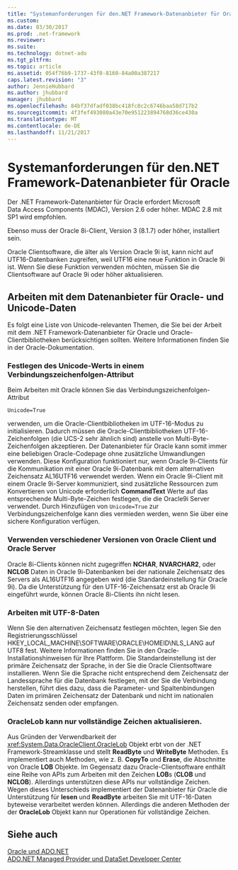 ```yaml
---
title: "Systemanforderungen für den.NET Framework-Datenanbieter für Oracle"
ms.custom: 
ms.date: 03/30/2017
ms.prod: .net-framework
ms.reviewer: 
ms.suite: 
ms.technology: dotnet-ado
ms.tgt_pltfrm: 
ms.topic: article
ms.assetid: 054f76b9-1737-43f0-8160-84a00a387217
caps.latest.revision: "3"
author: JennieHubbard
ms.author: jhubbard
manager: jhubbard
ms.openlocfilehash: 84bf37dfadf038bc418fc8c2c6746baa58d717b2
ms.sourcegitcommit: 4f3fef493080a43e70e951223894768d36ce430a
ms.translationtype: MT
ms.contentlocale: de-DE
ms.lasthandoff: 11/21/2017
---
```

# <a name="system-requirements-for-the-net-framework-data-provider-for-oracle"></a>Systemanforderungen für den.NET Framework-Datenanbieter für Oracle
Der .NET Framework-Datenanbieter für Oracle erfordert Microsoft Data Access Components (MDAC), Version 2.6 oder höher. MDAC 2.8 mit SP1 wird empfohlen.  
  
 Ebenso muss der Oracle 8i-Client, Version 3 (8.1.7) oder höher, installiert sein.  
  
 Oracle Clientsoftware, die älter als Version Oracle 9i ist, kann nicht auf UTF16-Datenbanken zugreifen, weil UTF16 eine neue Funktion in Oracle 9i ist. Wenn Sie diese Funktion verwenden möchten, müssen Sie die Clientsoftware auf Oracle 9i oder höher aktualisieren.  
  
## <a name="working-with-the-data-provider-for-oracle-and-unicode-data"></a>Arbeiten mit dem Datenanbieter für Oracle- und Unicode-Daten  
 Es folgt eine Liste von Unicode-relevanten Themen, die Sie bei der Arbeit mit dem .NET Framework-Datenanbieter für Oracle und Oracle-Clientbibliotheken berücksichtigen sollten. Weitere Informationen finden Sie in der Oracle-Dokumentation.  
  
### <a name="setting-the-unicode-value-in-a-connection-string-attribute"></a>Festlegen des Unicode-Werts in einem Verbindungszeichenfolgen-Attribut  
 Beim Arbeiten mit Oracle können Sie das Verbindungszeichenfolgen-Attribut   
  
```  
Unicode=True   
```  
  
 verwenden, um die Oracle-Clientbibliotheken im UTF-16-Modus zu initialisieren. Dadurch müssen die Oracle-Clientbibliotheken UTF-16-Zeichenfolgen (die UCS-2 sehr ähnlich sind) anstelle von Multi-Byte-Zeichenfolgen akzeptieren. Der Datenanbieter für Oracle kann somit immer eine beliebigen Oracle-Codepage ohne zusätzliche Umwandlungen verwenden. Diese Konfiguration funktioniert nur, wenn Oracle 9i-Clients für die Kommunikation mit einer Oracle 9i-Datenbank mit dem alternativen Zeichensatz AL16UTF16 verwendet werden. Wenn ein Oracle 9i-Client mit einem Oracle 9i-Server kommuniziert, sind zusätzliche Ressourcen zum Konvertieren von Unicode erforderlich **CommandText** Werte auf das entsprechende Multi-Byte-Zeichen festlegen, die die Oracle9i Server verwendet. Durch Hinzufügen von `Unicode=True` zur Verbindungszeichenfolge kann dies vermieden werden, wenn Sie über eine sichere Konfiguration verfügen.  
  
### <a name="mixing-versions-of-oracle-client-and-oracle-server"></a>Verwenden verschiedener Versionen von Oracle Client und Oracle Server  
 Oracle 8i-Clients können nicht zugegriffen **NCHAR**, **NVARCHAR2**, oder **NCLOB** Daten in Oracle 9i-Datenbanken bei der nationale Zeichensatz des Servers als AL16UTF16 angegeben wird (die Standardeinstellung für Oracle 9i). Da die Unterstützung für den UTF-16-Zeichensatz erst ab Oracle 9i eingeführt wurde, können Oracle 8i-Clients ihn nicht lesen.  
  
### <a name="working-with-utf-8-data"></a>Arbeiten mit UTF-8-Daten  
 Wenn Sie den alternativen Zeichensatz festlegen möchten, legen Sie den Registrierungsschlüssel HKEY_LOCAL_MACHINE\SOFTWARE\ORACLE\HOMEID\NLS_LANG auf UTF8 fest. Weitere Informationen finden Sie in den Oracle-Installationshinweisen für Ihre Plattform. Die Standardeinstellung ist der primäre Zeichensatz der Sprache, in der Sie die Oracle Clientsoftware installieren. Wenn Sie die Sprache nicht entsprechend dem Zeichensatz der Landessprache für die Datenbank festlegen, mit der Sie die Verbindung herstellen, führt dies dazu, dass die Parameter- und Spaltenbindungen Daten im primären Zeichensatz der Datenbank und nicht im nationalen Zeichensatz senden oder empfangen.  
  
### <a name="oraclelob-can-only-update-full-characters"></a>OracleLob kann nur vollständige Zeichen aktualisieren.  
 Aus Gründen der Verwendbarkeit der <xref:System.Data.OracleClient.OracleLob> Objekt erbt von der .NET Framework-Streamklasse und stellt **ReadByte** und **WriteByte** Methoden. Es implementiert auch Methoden, wie z. B. **CopyTo** und **Erase**, die Abschnitte von Oracle **LOB** Objekte. Im Gegensatz dazu Oracle-Clientsoftware enthält eine Reihe von APIs zum Arbeiten mit den Zeichen **LOB**s (**CLOB** und **NCLOB**). Allerdings unterstützen diese APIs nur vollständige Zeichen. Wegen dieses Unterschieds implementiert der Datenanbieter für Oracle die Unterstützung für **lesen** und **ReadByte** arbeiten Sie mit UTF-16-Daten byteweise verarbeitet werden können. Allerdings die anderen Methoden der der **OracleLob** Objekt kann nur Operationen für vollständige Zeichen.  
  
## <a name="see-also"></a>Siehe auch  
 [Oracle und ADO.NET](../../../../docs/framework/data/adonet/oracle-and-adonet.md)  
 [ADO.NET Managed Provider und DataSet Developer Center](http://go.microsoft.com/fwlink/?LinkId=217917)

